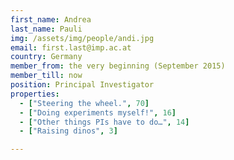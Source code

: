 ```yaml
---
first_name: Andrea
last_name: Pauli
img: /assets/img/people/andi.jpg
email: first.last@imp.ac.at
country: Germany
member_from: the very beginning (September 2015)
member_till: now
position: Principal Investigator
properties:
  - ["Steering the wheel.", 70]
  - ["Doing experiments myself!", 16]
  - ["Other things PIs have to do…", 14]
  - ["Raising dinos", 3]

---
```

